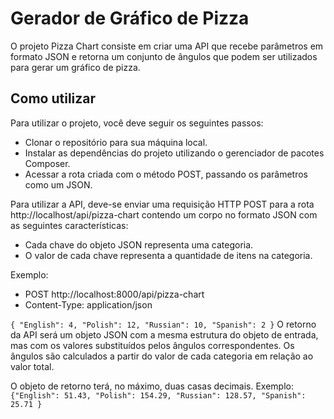 # Gerador de Gráfico de Pizza

O projeto Pizza Chart consiste em criar uma API que recebe parâmetros em formato JSON e retorna um conjunto de ângulos que podem ser utilizados para gerar um gráfico de pizza.

## Como utilizar

Para utilizar o projeto, você deve seguir os seguintes passos:

-   Clonar o repositório para sua máquina local.
-   Instalar as dependências do projeto utilizando o gerenciador de pacotes Composer.
-   Acessar a rota criada com o método POST, passando os parâmetros como um JSON.

Para utilizar a API, deve-se enviar uma requisição HTTP POST para a rota http://localhost/api/pizza-chart contendo um corpo no formato JSON com as seguintes características:

-   Cada chave do objeto JSON representa uma categoria.
-   O valor de cada chave representa a quantidade de itens na categoria.

Exemplo:

-   POST http://localhost:8000/api/pizza-chart
-   Content-Type: application/json

```{ "English": 4, "Polish": 12, "Russian": 10, "Spanish": 2 }```
O retorno da API será um objeto JSON com a mesma estrutura do objeto de entrada, mas com os valores substituídos pelos ângulos correspondentes. Os ângulos são calculados a partir do valor de cada categoria em relação ao valor total.

O objeto de retorno terá, no máximo, duas casas decimais.
Exemplo:
```{"English": 51.43, "Polish": 154.29, "Russian": 128.57, "Spanish": 25.71 }```
